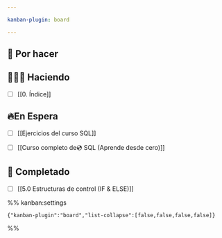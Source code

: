 ```yaml
---

kanban-plugin: board

---
```


## 🌱 Por hacer



## 🧑🏻‍💻 Haciendo

- [ ] [[0. Índice]]


## 🔥En Espera

- [ ] [[Ejercicios del curso SQL]]
- [ ] [[Curso completo de💿 SQL (Aprende desde cero)]]


## 🌳 Completado

- [ ] [[5.0 Estructuras de control (IF & ELSE)]]




%% kanban:settings
```
{"kanban-plugin":"board","list-collapse":[false,false,false,false]}
```
%%
